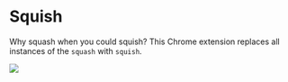 # Squish

Why squash when you could squish? This Chrome extension replaces all instances of the `squash` with `squish`.

<img src="https://upload.wikimedia.org/wikipedia/commons/thumb/7/75/Honeynut_squash_2.jpg/1920px-Honeynut_squash_2.jpg">
